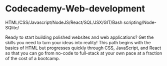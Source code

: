 # Codecademy-Web-development
HTML/CSS/Javascript/NodeJS/React/SQL/JSX/GIT/Bash scripting/Node-SQlite/

Ready to start building polished websites and web applications? Get the skills you need to turn your ideas into reality! This path begins with the basics of HTML but progresses quickly through CSS, JavaScript, and React so that you can go from no-code to full-stack at your own pace at a fraction of the cost of a bootcamp.
